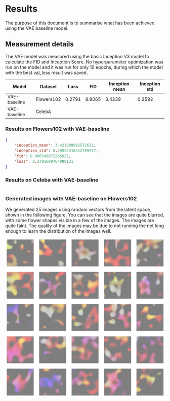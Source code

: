 # Results

The purpose of this document is to summarise what has been achieved using the VAE baseline model.

## Measurement details

The VAE model was measured using the basic Inception V3 model to calculate the FID and Inception Score. No hyperparameter optimization was run on the model and it was run for only 10 epochs, during which the model with the best val_loss result was saved.


| Model         | Dataset    | Loss   | FID    | Inception mean | Inception std |
|---------------|------------|--------|--------|----------------|---------------|
| VAE-baseline  | Flowers102 | 0.2791 | 8.8065 | 3.4239         | 0.2592        |
| VAE-baseline  | CelebA     |        |        |                |               |


### Results on Flowers102 with VAE-baseline
```json
{
    "inception_mean": 3.423909902572632,
    "inception_std": 0.25922316312789917,
    "fid": 8.806549072265625,
    "loss": 0.2791609764099121
}
```

### Results on Celeba with VAE-baseline
```json

```

### Generated images with VAE-baseline on Flowers102
We generated 25 images using random vectors from the latent space, shown in the following figure. You can see that the images are quite blurred, with some flower shapes visible in a few of the images. The images are quite faint. The quality of the images may be due to not running the net long enough to learn the distribution of the images well.

![vae-flowers](https://github.com/Nemes2000/diffusion-model/blob/main/images/vae_flowers.png)

